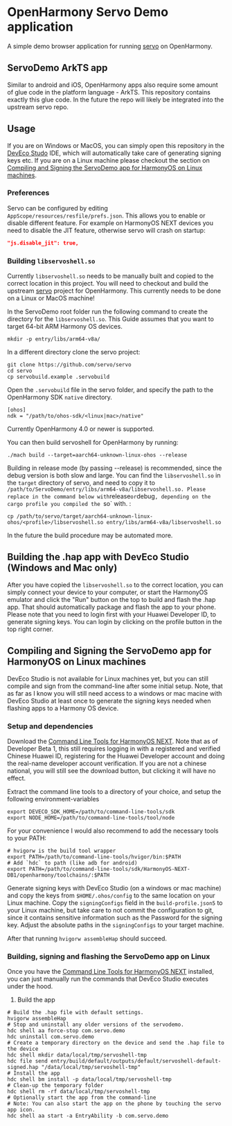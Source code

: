 # OpenHarmony Servo Demo application

A simple demo browser application for running [servo] on OpenHarmony.

## ServoDemo ArkTS app

Similar to android and iOS, OpenHarmony apps also require some amount of glue code in the platform language - ArkTS.
This repository contains exactly this glue code. In the future the repo will likely be integrated into the upstream
servo repo.

## Usage

If you are on Windows or MacOS, you can simply open this repository in the [DevEco Studo] IDE, which will automatically
take care of generating signing keys etc. If you are on a Linux machine please checkout the section on
[Compiling and Signing the ServoDemo app for HarmonyOS on Linux machines](#compiling-and-signing-the-servodemo-app-for-harmonyos-on-linux-machines).

### Preferences

Servo can be configured by editing `AppScope/resources/resfile/prefs.json`.
This allows you to enable or disable different feature.
For example on HarmonyOS NEXT devices you need to disable the JIT feature, otherwise servo will crash on startup:

```json
"js.disable_jit": true,
```



### Building `libservoshell.so`

Currently `libservoshell.so` needs to be manually built and copied to the correct location in this project.
You will need to checkout and build the upstream [servo] project
for OpenHarmony. This currently needs to be done on a Linux or MacOS machine!

In the ServoDemo root folder run the following command to create the directory for the `libservoshell.so`.
This Guide assumes that you want to target 64-bit ARM Harmony OS devices.

```
mkdir -p entry/libs/arm64-v8a/
```


In a different directory clone the servo project:

```
git clone https://github.com/servo/servo
cd servo
cp servobuild.example .servobuild
```

Open the `.servobuild` file in the servo folder, and specify the path to the OpenHarmony SDK `native` directory.
```
[ohos]
ndk = "/path/to/ohos-sdk/<linux|mac>/native"
```
Currently OpenHarmony 4.0 or newer is supported.

You can then build servoshell for OpenHarmony by running:

```
./mach build --target=aarch64-unknown-linux-ohos --release
```

Building in release mode (by passing --release) is recommended, since the debug version is both slow and large.
You can find the `libservoshell.so` in the `target` directory of servo, and need to copy it to `/path/to/ServoDemo/entry/libs/arm64-v8a/libservoshell.so.
Please replace `<profile>` in the command below with `release` or `debug`, depending on the cargo profile you compiled the `so` with. :

```
cp /path/to/servo/target/aarch64-unknown-linux-ohos/<profile>/libservoshell.so entry/libs/arm64-v8a/libservoshell.so
```

In the future the build procedure may be automated more.

## Building the .hap app with DevEco Studio (Windows and Mac only)

After you have copied the `libservoshell.so` to the correct location, you can simply connect your device to your computer, or start the
HarmonyOS emulator and click the "Run" button on the top to build and flash the .hap app.
That should automatically package and flash the app to your phone.
Please note that you need to login first with your Huawei Developer ID, to generate signing keys. You can login by clicking on the 
profile button in the top right corner.

## Compiling and Signing the ServoDemo app for HarmonyOS on Linux machines

DevEco Studio is not available for Linux machines yet, but you can still compile and sign from the command-line after some initial setup.
Note, that as far as I know you will still need access to a windows or mac macine with DevEco Studio at least once to generate
the signing keys needed when flashing apps to a Harmony OS device.

### Setup and dependencies 

Download the [Command Line Tools for HarmonyOS NEXT]. Note that as of Developer Beta 1, this still requires
logging in with a registered and verified Chinese Huawei ID, registering for the Huawei Developer account 
and doing the real-name developer account verification.
If you are not a chinese national, you will still see the download button, but clicking it will have no
effect.

Extract the command line tools to a directory of your choice, and setup the following environment-variables
```
export DEVECO_SDK_HOME=/path/to/command-line-tools/sdk
export NODE_HOME=/path/to/command-line-tools/tool/node
```

For your convenience I would also recommend to add the necessary tools to your PATH:

```
# hvigorw is the build tool wrapper
export PATH=/path/to/command-line-tools/hvigor/bin:$PATH
# Add `hdc` to path (like adb for android)
export PATH=/path/to/command-line-tools/sdk/HarmonyOS-NEXT-DB1/openharmony/toolchains/:$PATH
```

Generate signing keys with DevEco Studio (on a windows or mac machine) and copy the keys from `$HOME/.ohos/config`
to the same location on your Linux machine. 
Copy the `signingConfigs` field in the `build-profile.json5` to your Linux machine, but take care to not commit the 
configuration to git, since it contains sensitive information such as the Password for the signing key.
Adjust the absolute paths in the `signingConfigs` to your target machine.

After that running `hvigorw assembleHap` should succeed.

### Building, signing and flashing the ServoDemo app on Linux

Once you have the [Command Line Tools for HarmonyOS NEXT] installed, you can just manually run the commands that DevEco Studio 
executes under the hood. 

1. Build the app

```
# Build the .hap file with default settings.
hvigorw assembleHap
# Stop and uninstall any older versions of the servodemo.
hdc shell aa force-stop com.servo.demo
hdc uninstall com.servo.demo
# Create a temporary directory on the device and send the .hap file to the device
hdc shell mkdir data/local/tmp/servoshell-tmp
hdc file send entry/build/default/outputs/default/servoshell-default-signed.hap "/data/local/tmp/servoshell-tmp"
# Install the app
hdc shell bm install -p data/local/tmp/servoshell-tmp
# Clean-up the temporary folder
hdc shell rm -rf data/local/tmp/servoshell-tmp
# Optionally start the app from the command-line
# Note: You can also start the app on the phone by touching the servo app icon.
hdc shell aa start -a EntryAbility -b com.servo.demo
```

[servo]: https://github.com/servo/servo
[OpenHarmony]: https://gitee.com/openharmony/docs/blob/master/en/OpenHarmony-Overview.md
[DevEco Studo]: https://developer.huawei.com/consumer/cn/deveco-studio
[Command Line Tools for HarmonyOS NEXT]://developer.huawei.com/consumer/cn/download/
